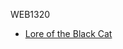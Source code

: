 WEB1320

<ul>
    <li> <a href="intro_to_html/index.html" target="_blank">Lore of the Black Cat</a></li>
</ul>